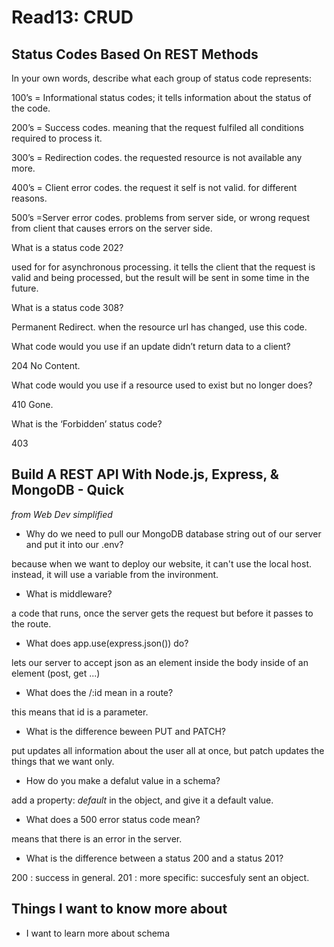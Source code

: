 # Read13: CRUD

## Status Codes Based On REST Methods

In your own words, describe what each group of status code represents:

100’s = Informational status codes; it tells information about the status of the code. 

200’s = Success codes. meaning that the request fulfiled all conditions required to process it. 

300’s = Redirection codes. the requested resource is not available any more. 

400’s = Client error codes. the request it self is not valid. for different reasons.

500’s =Server error codes. problems from server side, or wrong request from client that causes errors on the server side. 


What is a status code 202? 

used for  for asynchronous processing. it tells the client that the request is valid and being processed, but the result will be sent in some time in the future. 

What is a status code 308?

Permanent Redirect. when the resource url has changed, use this code.

What code would you use if an update didn’t return data to a client?

204 No Content.

What code would you use if a resource used to exist but no longer does?

410 Gone.

What is the ‘Forbidden’ status code?

403



## Build A REST API With Node.js, Express, & MongoDB - Quick 
_from Web Dev simplified_

- Why do we need to pull our MongoDB database string out of our server and put it into our .env?

because when we want to deploy our website, it can't use the local host. instead, it will use a variable from the invironment. 

- What is middleware?

a code that runs, once the server gets the request but before it passes to the route.

- What does app.use(express.json()) do?

lets our server to accept json as an element inside the body inside of an element (post, get ...)

- What does the /:id mean in a route?

this means that id is a parameter.

- What is the difference beween PUT and PATCH?

put updates all information about the user all at once, but patch updates the things that we want only.

- How do you make a defalut value in a schema?

add a property: _default_ in the object, and give it a default value.

- What does a 500 error status code mean?

means that there is an error in the server.

- What is the difference between a status 200 and a status 201?

200 : success in general.
201 : more specific: succesfuly sent an object.




## Things I want to know more about

- I want to learn more about schema
